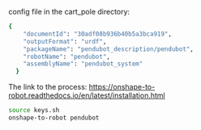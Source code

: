 config file in the cart_pole directory:

```bash
{
    "documentId": "30adf08b936b40b5a3bca919",
    "outputFormat": "urdf",
    "packageName": "pendubot_description/pendubot",
    "robotName": "pendubot",
    "assemblyName": "pendubot_system"
  }
```

The link to the process: https://onshape-to-robot.readthedocs.io/en/latest/installation.html


```bash
source keys.sh
onshape-to-robot pendubot
```